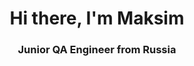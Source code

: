 <header>
  <h1 align="center">Hi there, I'm Maksim</h1>
  <h3 align="center">Junior QA Engineer from Russia</h3>
</header>
